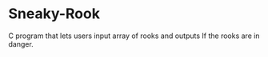# Sneaky-Rook
C program that lets users input array of rooks and outputs If the rooks are in danger. 
